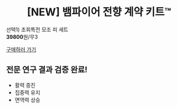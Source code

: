 <h1 align="center">[NEW] 뱀파이어 전향 계약 키트™</h1>

선택1) 초회특전 모조 피 세트  
**39800**원/무3  

[구매하러 가기](https://instantvampirestartk.it)  

## 전문 연구 결과 검증 완료!
* 활력 증진
* 집중력 유지
* 면역력 상승

